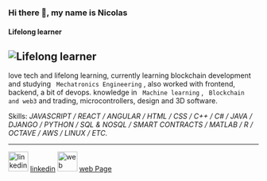 ### Hi there 👋, my name is Nicolas
#### Lifelong learner
![Lifelong learner](https://media-exp1.licdn.com/dms/image/C5616AQGkD8tMUeqGzg/profile-displaybackgroundimage-shrink_350_1400/0/1594673417580?e=1661385600&v=beta&t=7nolC3xDrK0qovIUq_7EFfgtTBkGZEOiHAJTvpzBNdU)
---
love tech and lifelong learning, currently learning blockchain development and studying ` Mechatronics Engineering`  , also worked with frontend, backend, a bit of devops. knowledge in ` Machine learning`  , ` Blockchain and web3`  and trading, microcontrollers, design and 3D software.

Skills: *JAVASCRIPT / REACT / ANGULAR / HTML / CSS / C++ / C# / JAVA / DJANGO / PYTHON / SQL & NOSQL / SMART CONTRACTS / MATLAB / R / OCTAVE / AWS / LINUX / ETC.* 

---
[<img src='https://content.linkedin.com/content/dam/me/business/en-us/amp/brand-site/v2/bg/LI-Bug.svg.original.svg' alt='linkedin' height='40'>](https://www.linkedin.com/in/nicolaslizarazo/)
[linkedin](https://www.linkedin.com/in/nicolaslizarazo/)
[<img src='https://portfolio-9969b.web.app/assets/img/portfolio/NL.png' alt='web Page' height='40'>](https://portfolio-9969b.web.app/#/home) 
[web Page](https://portfolio-9969b.web.app/#/home)
